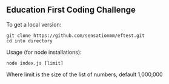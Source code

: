 ## Education First Coding Challenge

To get a local version:
```
git clone https://github.com/sensationmm/eftest.git
cd into directory
```

Usage (for node installations):

```
node index.js [limit]
```

Where limit is the size of the list of numbers, default 1,000,000
